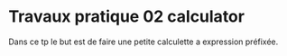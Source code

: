 # Travaux pratique 02 calculator

Dans ce tp le but est de faire une petite calculette a expression préfixée.